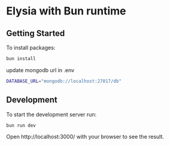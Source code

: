 # Elysia with Bun runtime

## Getting Started
To install packages:
```bash
bun install
```

update mongodb url in .env
```bash
DATABASE_URL="mongodb://localhost:27017/db"
```

## Development
To start the development server run:
```bash
bun run dev
```

Open http://localhost:3000/ with your browser to see the result.